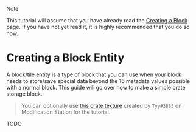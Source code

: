 > [!NOTE]
> This tutorial will assume that you have already read the [Creating a Block](creating_a_block.md) page. If you have not yet read it, it is highly recommended that you do so now.

# Creating a Block Entity
A block/tile entity is a type of block that you can use when your block needs to store/save special data beyond the 16 metadata values possible with a normal block. This guide will go over how to make a simple crate storage block.

> You can optionally use [this crate texture](/assets/blocks/crate.png) created by `Tyy#3885` on Modification Station for the tutorial.

TODO

